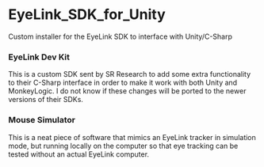 # EyeLink_SDK_for_Unity
Custom installer for the EyeLink SDK to interface with Unity/C-Sharp

### EyeLink Dev Kit
This is a custom SDK sent by SR Research to add some extra functionality to their C-Sharp interface in order to make it work with both Unity and MonkeyLogic. I do not know if these changes will be ported to the newer versions of their SDKs. 

### Mouse Simulator
This is a neat piece of software that mimics an EyeLink tracker in simulation mode, but running locally on the computer so that eye tracking can be tested without an actual EyeLink computer. 
